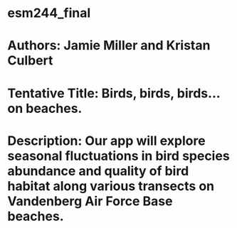 # esm244_final
# Authors: Jamie Miller and Kristan Culbert
# Tentative Title: Birds, birds, birds... on beaches.
# Description: Our app will explore seasonal fluctuations in bird species abundance and quality of bird habitat along various transects on Vandenberg Air Force Base beaches.
